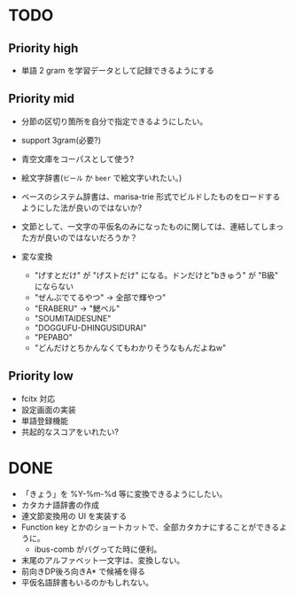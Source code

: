# TODO

## Priority high

- 単語 2 gram を学習データとして記録できるようにする

## Priority mid

- 分節の区切り箇所を自分で指定できるようにしたい。
- support 3gram(必要?)
- 青空文庫をコーパスとして使う?
- 絵文字辞書(`ビール` か `beer` で絵文字いれたい。)
- ベースのシステム辞書は、marisa-trie 形式でビルドしたものをロードするようにした法が良いのではないか?
- 文節として、一文字の平仮名のみになったものに関しては、連結してしまった方が良いのではないだろうか？

- 変な変換
  - "げすとだけ" が "げストだけ" になる。ドンだけと"bきゅう" が "B級" にならない
  - "ぜんぶでてるやつ" -> 全部で輝やつ"
  - "ERABERU" -> "鰓ベル"
  - "SOUMITAIDESUNE"
  - "DOGGUFU-DHINGUSIDURAI"
  - "PEPABO"
  - "どんだけとちかんなくてもわかりそうなもんだよねw"


## Priority low

- fcitx 対応
- 設定画面の実装
- 単語登録機能
- 共起的なスコアをいれたい?

# DONE

- 「きょう」を %Y-%m-%d 等に変換できるようにしたい。
- カタカナ語辞書の作成
- 連文節変換用の UI を実装する
- Function key とかのショートカットで、全部カタカナにすることができるように。
  - ibus-comb がバグってた時に便利。
- 末尾のアルファベット一文字は、変換しない。
- 前向きDP後ろ向きA* で候補を得る
- 平仮名語辞書もいるのかもしれない。

